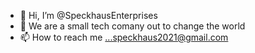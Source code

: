 - 👋 Hi, I’m @SpeckhausEnterprises
- 👀 We are a small tech comany out to change the world
- 📫 How to reach me ...speckhaus2021@gmail.com

<!---
SpeckhausEnterprises/SpeckhausEnterprises is a ✨ special ✨ repository because its `README.md` (this file) appears on your GitHub profile.
You can click the Preview link to take a look at your changes.
--->
